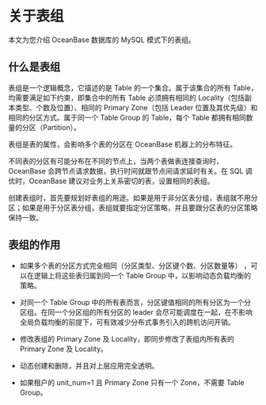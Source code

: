 # 关于表组

本文为您介绍 OceanBase 数据库的 MySQL 模式下的表组。

## 什么是表组

表组是一个逻辑概念，它描述的是 Table 的一个集合。属于该集合的所有 Table，均需要满足如下约束，即集合中的所有 Table 必须拥有相同的 Locality（包括副本类型、个数及位置）、相同的 Primary Zone（包括 Leader 位置及其优先级）和相同的分区方式。属于同一个 Table Group 的 Table，每个 Table 都拥有相同数量的分区（Partition）。

表组是表的属性，会影响多个表的分区在 OceanBase 机器上的分布特征。

不同表的分区有可能分布在不同的节点上，当两个表做表连接查询时，OceanBase 会跨节点请求数据，执行时间就跟节点间请求延时有关。在 SQL 调优时，OceanBase 建议对业务上关系密切的表，设置相同的表组。

创建表组时，首先要规划好表组的用途。如果是用于非分区表分组，表组就不用分区；如果是用于分区表分组，表组就要指定分区策略，并且要跟分区表的分区策略保持一致。

## 表组的作用

* 如果多个表的分区方式完全相同（分区类型、分区键个数、分区数量等） ，可以在逻辑上将这些表归属到同一个 Table Group 中，以影响动态负载均衡的策略。

* 对同一个 Table Group 中的所有表而言，分区键值相同的所有分区为一个分区组。在同一个分区组的所有分区的 leader 会尽可能调度在一起，在不影响全局负载均衡的前提下，可有效减少分布式事务引入的跨机访问开销。

* 修改表组的 Primary Zone 及 Locality，即同步修改了表组内所有表的 Primary Zone 及 Locality。

* 动态创建和删除，并且对上层应用完全透明。

* 如果租户的 unit_num=1 且 Primary Zone 只有一个 Zone，不需要 Table Group。
